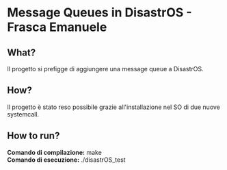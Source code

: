 # Message Queues in DisastrOS - Frasca Emanuele 

## What?
Il progetto si prefigge di aggiungere una message queue a DisastrOS.

## How?
Il progetto è stato reso possibile grazie all'installazione nel SO di due nuove systemcall.

## How to run?
**Comando di compilazione:** make  
**Comando di esecuzione:** ./disastrOS_test


